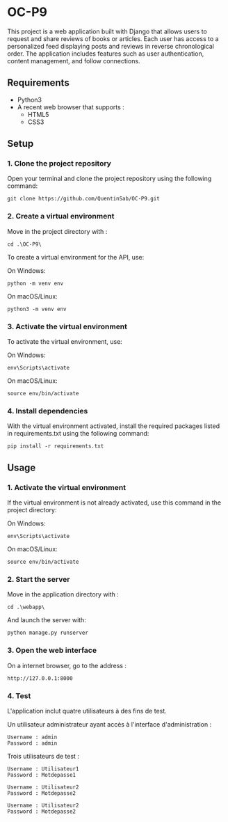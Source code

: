 # OC-P9

This project is a web application built with Django that allows users to request and share reviews of books or articles.
Each user has access to a personalized feed displaying posts and reviews in reverse chronological order.
The application includes features such as user authentication, content management, and follow connections.

## Requirements

- Python3
- A recent web browser that supports :
    - HTML5
    - CSS3

## Setup

### 1. Clone the project repository

Open your terminal and clone the project repository using the following command:

    git clone https://github.com/QuentinSab/OC-P9.git

### 2. Create a virtual environment

Move in the project directory with :

	cd .\OC-P9\

To create a virtual environment for the API, use:

On Windows:

	python -m venv env

On macOS/Linux:

    python3 -m venv env

### 3. Activate the virtual environment

To activate the virtual environment, use:

On Windows:

    env\Scripts\activate

On macOS/Linux:

    source env/bin/activate

### 4. Install dependencies

With the virtual environment activated, install the required packages listed in requirements.txt using the following command:

    pip install -r requirements.txt

## Usage

### 1. Activate the virtual environment

If the virtual environment is not already activated, use this command in the project directory:

On Windows:

    env\Scripts\activate

On macOS/Linux:

    source env/bin/activate

### 2. Start the server

Move in the application directory with :

	cd .\webapp\

And launch the server with:

    python manage.py runserver

### 3. Open the web interface

On a internet browser, go to the address :

	http://127.0.0.1:8000

### 4. Test

L'application inclut quatre utilisateurs à des fins de test.

Un utilisateur administrateur ayant accès à l'interface d'administration :

    Username : admin
    Password : admin

Trois utilisateurs de test :

    Username : Utilisateur1
    Password : Motdepasse1

    Username : Utilisateur2
    Password : Motdepasse2

    Username : Utilisateur2
    Password : Motdepasse2